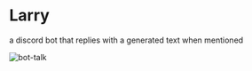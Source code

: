 # Larry
a discord bot that replies with a generated text when mentioned


![bot-talk](https://user-images.githubusercontent.com/102419692/173242454-86c334fc-3dd7-4698-9dd8-2c3f36a14745.png)
